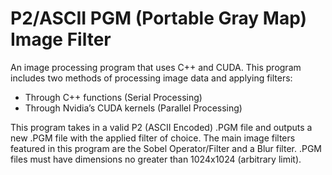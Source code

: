 # P2/ASCII PGM (Portable Gray Map) Image Filter
An image processing program that uses C++ and CUDA. This program includes two methods of processing image data and applying filters:
-	Through C++ functions (Serial Processing)
-	Through Nvidia’s CUDA kernels (Parallel Processing)

This program takes in a valid P2 (ASCII Encoded) .PGM file and outputs a new .PGM file with the applied filter of choice. The main image filters featured in this program are the Sobel Operator/Filter and a Blur filter.
.PGM files must have dimensions no greater than 1024x1024 (arbitrary limit).
